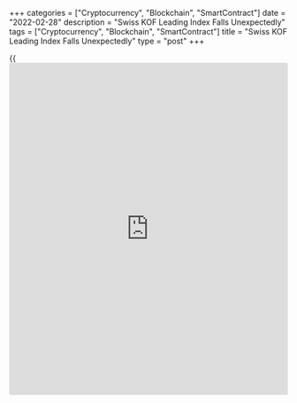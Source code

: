 +++
categories = ["Cryptocurrency", "Blockchain", "SmartContract"]
date = "2022-02-28"
description = "Swiss KOF Leading Index Falls Unexpectedly"
tags = ["Cryptocurrency", "Blockchain", "SmartContract"]
title = "Swiss KOF Leading Index Falls Unexpectedly"
type = "post"
+++

{{<iframe id="large-banner" src="https://www.bounty.group/#slide=10.0" width="100%" height="600" scrolling="no" style="border: 0px solid rgb(216, 221, 230); border-radius: 3px;">}}

A key measure of turning points in Switzerland's [economy][1] fell
unexpectedly in February to its lowest level in a year, results of a
monthly survey by the KOF Institute showed Monday.  
  
The economic barometer dropped to 105.0 from 107.2 in January, which was
revised from 107.8. Economists had expected the reading to rise to
108.5.  
  
The latest reading, which was the weakest since February last year, is
still to some extent higher than the long-term average, the Zürich-based
think tank said.

"The normalization since the most recent peak in May 2021 is thus
proceeding," KOF said.  
  
"The economic situation should therefore continue to develop
positively."  
The KOF attributed the latest decline mainly to the indicators from the
manufacturing sector, followed by those from the financial sector.  
  
The signals for the Swiss exporters are somewhat more favorable than
before. However, the institute cautioned that the underlying data was
collected before the Ukraine crisis escalated.

For comments and feedback [contact](https://www.playgroundfx.com/contact/): editorial@rtt[news](https://www.letsplayfx.com/blog/forex-news-website/).com

[Economic News][1]

 **What parts of the world are seeing the best (and worst) economic
performances lately? Click[here][2] to check out our [Econ Scorecard][2]
and find out! See up-to-the-moment [ranking](https://www.playgroundfx.com/blog/crypto-exchange-ranking/)s for the best and worst
performers in [GDP][3], [unemployment rate][4], [inflation][5] and much
more.**

   1. www.rtt[news](https://www.letsplayfx.com/blog/forex-news-website/).com/Content/EconomicNews.aspx
   2. www.rtt[news](https://www.letsplayfx.com/blog/forex-news-website/).com/economic-scorecard/world-rank/unemployment-rate/highest-performance.aspx
   3. www.rtt[news](https://www.letsplayfx.com/blog/forex-news-website/).com/economic-scorecard/world-rank/GDP/highest-performance.aspx
   4. www.rtt[news](https://www.letsplayfx.com/blog/forex-news-website/).com/economic-scorecard/world-rank/unemployment-rate/lowest-performance.aspx
   5. www.rtt[news](https://www.letsplayfx.com/blog/forex-news-website/).com/economic-scorecard/world-rank/CPI/highest-performance.aspx
